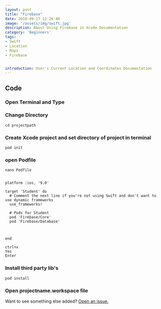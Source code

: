 ```yaml
---
layout: post
title: "Firebase"
date: 2018-09-17 12:26:40
image: '/assets/img/swift.jpg'
description: About Using Firebase in Xcode Documentation
category: 'Beginners'
tags:
- Swift
- Location
- Maps
- Firebase


introduction: User's Current Location and Coordinates Documentation
---
```



## Code

### Open Terminal and Type 
### Change Directory 
```
cd projectpath
```

### Create Xcode project and set directory of project in terminal
```
pod init
```
### open Podfile
```
nano Podfile
```
```

platform :ios, '9.0'

target 'Student' do
  # Comment the next line if you're not using Swift and don't want to use dynamic frameworks
  use_frameworks!
   
  # Pods for Student
  pod 'Firebase/Core'
  pod 'Firebase/Database'

 

end
```
```
ctrl+x
Yes
Enter
```

### Install third party lib's
```
pod install
```

### Open projectname.workspace file

Want to see something else added? <a href="https://yugn27.github.io/contact/">Open an issue.</a>
